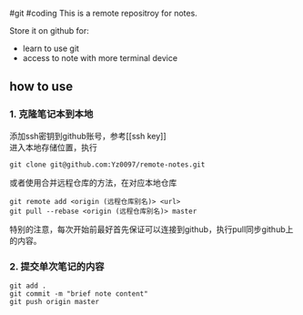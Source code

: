 #git #coding 
This is a remote repositroy for notes.    

Store it on github for:
- learn to use git
- access to note with more terminal device

## how to use
### 1. 克隆笔记本到本地
添加ssh密钥到github账号，参考[[ssh key]]    
进入本地存储位置，执行
```
git clone git@github.com:Yz0097/remote-notes.git
```

或者使用合并远程仓库的方法，在对应本地仓库
```
git remote add <origin (远程仓库别名)> <url>
git pull --rebase <origin (远程仓库别名)> master
```

特别的注意，每次开始前最好首先保证可以连接到github，执行pull同步github上的内容。

### 2. 提交单次笔记的内容

```
git add .
git commit -m "brief note content"
git push origin master
```
